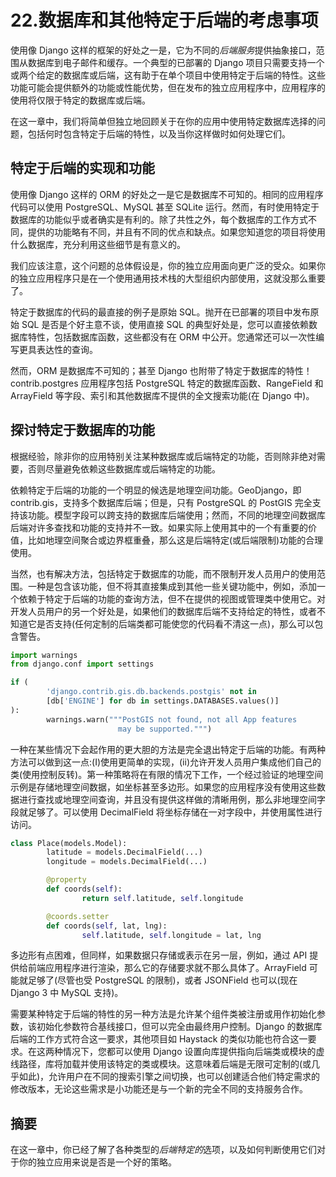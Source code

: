 # 22.数据库和其他特定于后端的考虑事项

使用像 Django 这样的框架的好处之一是，它为不同的*后端服务*提供抽象接口，范围从数据库到电子邮件和缓存。一个典型的已部署的 Django 项目只需要支持一个或两个给定的数据库或后端，这有助于在单个项目中使用特定于后端的特性。这些功能可能会提供额外的功能或性能优势，但在发布的独立应用程序中，应用程序的使用将仅限于特定的数据库或后端。

在这一章中，我们将简单但独立地回顾关于在你的应用中使用特定数据库选择的问题，包括何时包含特定于后端的特性，以及当你这样做时如何处理它们。

## 特定于后端的实现和功能

使用像 Django 这样的 ORM 的好处之一是它是数据库不可知的。相同的应用程序代码可以使用 PostgreSQL、MySQL 甚至 SQLite 运行。然而，有时使用特定于数据库的功能似乎或者确实是有利的。除了共性之外，每个数据库的工作方式不同，提供的功能略有不同，并且有不同的优点和缺点。如果您知道您的项目将使用什么数据库，充分利用这些细节是有意义的。

我们应该注意，这个问题的总体假设是，你的独立应用面向更广泛的受众。如果你的独立应用程序只是在一个使用通用技术栈的大型组织内部使用，这就没那么重要了。

特定于数据库的代码的最直接的例子是原始 SQL。抛开在已部署的项目中发布原始 SQL 是否是个好主意不谈，使用直接 SQL 的典型好处是，您可以直接依赖数据库特性，包括数据库函数，这些都没有在 ORM 中公开。您通常还可以一次性编写更具表达性的查询。

然而，ORM 是数据库不可知的；甚至 Django 也附带了特定于数据库的特性！contrib.postgres 应用程序包括 PostgreSQL 特定的数据库函数、RangeField 和 ArrayField 等字段、索引和其他数据库不提供的全文搜索功能(在 Django 中)。

## 探讨特定于数据库的功能

根据经验，除非你的应用特别关注某种数据库或后端特定的功能，否则除非绝对需要，否则尽量避免依赖这些数据库或后端特定的功能。

依赖特定于后端的功能的一个明显的候选是地理空间功能。GeoDjango，即 contrib.gis，支持多个数据库后端；但是，只有 PostgreSQL 的 PostGIS 完全支持该功能。模型字段可以跨支持的数据库后端使用；然而，不同的地理空间数据库后端对许多查找和功能的支持并不一致。如果实际上使用其中的一个有重要的价值，比如地理空间聚合或边界框重叠，那么这是后端特定(或后端限制)功能的合理使用。

当然，也有解决方法，包括特定于数据库的功能，而不限制开发人员用户的使用范围。一种是包含该功能，但不将其直接集成到其他一些关键功能中，例如，添加一个依赖于特定于后端的功能的查询方法，但不在提供的视图或管理类中使用它。对开发人员用户的另一个好处是，如果他们的数据库后端不支持给定的特性，或者不知道它是否支持(任何定制的后端类都可能使您的代码看不清这一点)，那么可以包含警告。

```py
import warnings
from django.conf import settings

if (
        'django.contrib.gis.db.backends.postgis' not in
        [db['ENGINE'] for db in settings.DATABASES.values()]
):
        warnings.warn("""PostGIS not found, not all App features
                        may be supported.""")

```

一种在某些情况下会起作用的更大胆的方法是完全退出特定于后端的功能。有两种方法可以做到这一点:(I)使用更简单的实现，(ii)允许开发人员用户集成他们自己的类(使用控制反转)。第一种策略将在有限的情况下工作，一个经过验证的地理空间示例是存储地理空间数据，如坐标甚至多边形。如果您的应用程序没有使用这些数据进行查找或地理空间查询，并且没有提供这样做的清晰用例，那么非地理空间字段就足够了。可以使用 DecimalField 将坐标存储在一对字段中，并使用属性进行访问。

```py
class Place(models.Model):
        latitude = models.DecimalField(...)
        longitude = models.DecimalField(...)

        @property
        def coords(self):
                return self.latitude, self.longitude

        @coords.setter
        def coords(self, lat, lng):
                self.latitude, self.longitude = lat, lng

```

多边形有点困难，但同样，如果数据只存储或表示在另一层，例如，通过 API 提供给前端应用程序进行渲染，那么它的存储要求就不那么具体了。ArrayField 可能就足够了(尽管也受 PostgreSQL 的限制)，或者 JSONField 也可以(现在 Django 3 中 MySQL 支持)。

需要某种特定于后端的特性的另一种方法是允许某个组件类被注册或用作初始化参数，该初始化参数符合基线接口，但可以完全由最终用户控制。Django 的数据库后端的工作方式符合这一要求，其他项目如 Haystack 的类似功能也符合这一要求。在这两种情况下，您都可以使用 Django 设置向库提供指向后端类或模块的虚线路径，库将加载并使用该特定的类或模块。这意味着后端是无限可定制的(或几乎如此)，允许用户在不同的搜索引擎之间切换，也可以创建适合他们特定需求的修改版本，无论这些需求是小功能还是与一个新的完全不同的支持服务合作。

## 摘要

在这一章中，你已经了解了各种类型的*后端特定的*选项，以及如何判断使用它们对于你的独立应用来说是否是一个好的策略。
